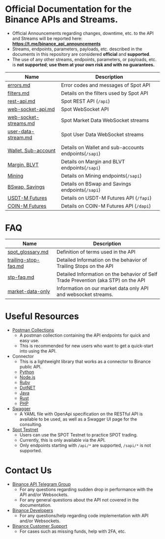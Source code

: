 # Official Documentation for the Binance APIs and Streams.
* Official Announcements regarding changes, downtime, etc. to the API and Streams will be reported here: **https://t.me/binance_api_announcements**
* Streams, endpoints, parameters, payloads, etc. described in the documents in this repository are considered **official** and **supported**.
* The use of any other streams, endpoints, parameters, or payloads, etc. is **not supported**; **use them at your own risk and with no guarantees.**


Name | Description
------------ | ------------
[errors.md](./errors.md)    | Error codes and messages of Spot API
[filters.md](./filters.md)  | Details on the filters used by Spot API
[rest-api.md](./rest-api.md)                      | Spot REST API (`/api`)
[web-socket-api.md](./web-socket-api.md)          | Spot WebSocket API
[web-socket-streams.md](./web-socket-streams.md)  | Spot Market Data WebSocket streams
[user-data-stream.md](./user-data-stream.md)      | Spot User Data WebSocket streams
&#x0020; |
[Wallet, Sub-account](https://binance-docs.github.io/apidocs/spot/en) | Details on Wallet and sub-accounts endpoints(`/sapi`)
[Margin, BLVT](https://binance-docs.github.io/apidocs/spot/en) | Details on Margin and BLVT endpoints(`/sapi`)
[Mining](https://binance-docs.github.io/apidocs/spot/en) | Details on Mining endpoints(`/sapi`)
[BSwap, Savings](https://binance-docs.github.io/apidocs/spot/en) | Details on BSwap and Savings endpoints(`/sapi`)
[USDT-M Futures](https://binance-docs.github.io/apidocs/futures/en/)  | Details on USDT-M Futures API (`/fapi`)
[COIN-M Futures](https://binance-docs.github.io/apidocs/delivery/en/) | Details on COIN-M Futures API (`/dapi`)

# FAQ


Name | Description
------------ | ------------
[spot_glossary.md](./faqs/spot_glossary.md) | Definition of terms used in the API
[trailing-stop-faq.md](./faqs/trailing-stop-faq.md)   | Detailed Information on the behavior of Trailing Stops on the API
[stp-faq.md](./faqs/stp_faq.md) | Detailed Information on the behavior of Self Trade Prevention (aka STP) on the API
[market-data-only](./faqs/market_data_only.md) | Information on our market data only API and websocket streams.


# Useful Resources

* [Postman Collections](https://github.com/binance/binance-api-postman)
    * A postman collection containing the API endpoints for quick and easy use.
    * This is recommended for new users who want to get a quick-start into using the API.
* Connector
    * This is a lightweight library that works as a connector to Binance public API.
    * [Python](https://github.com/binance/binance-connector-python)
    * [Node.js](https://github.com/binance/binance-connector-node)
    * [Ruby](https://github.com/binance/binance-connector-ruby)
    * [DotNET](https://github.com/binance/binance-connector-dotnet)
    * [Java](https://github.com/binance/binance-connector-java)
    * [Rust](https://github.com/binance/binance-spot-connector-rust)
    * [PHP](https://github.com/binance/binance-connector-php)
* [Swagger](https://github.com/binance/binance-api-swagger)
    * A YAML file with OpenApi specification on the RESTful API is available to be used, as well as a Swagger UI page for the consulting.
* [Spot Testnet](https://testnet.binance.vision/)
    * Users can use the SPOT Testnet to practice SPOT trading.
    * Currently, this is only available via the API.
    * Only endpoints starting with `/api/*` are supported, `/sapi/*` is not supported.

# Contact Us

* [Binance API Telegram Group](https://t.me/binance_api_english)
    * For any questions regarding sudden drop in performance with the API and/or Websockets.
    * For any general questions about the API not covered in the documentation.
* [Binance Developers](https://dev.binance.vision/)
    * For any questions/help regarding code implementation with API and/or Websockets.
* [Binance Customer Support](https://www.binance.com/en/support-center)
    * For cases such as missing funds, help with 2FA, etc.
